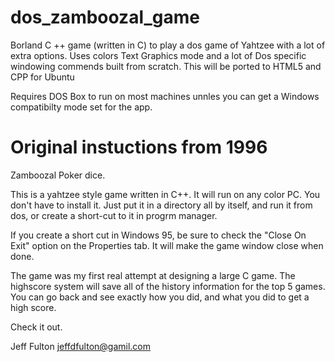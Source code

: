 # dos_zamboozal_game
Borland C ++ game (written in C) to play a dos game of Yahtzee with a lot of extra options. Uses colors Text Graphics mode and a lot of Dos specific windowing commends built from scratch.  This will be ported to HTML5 and CPP for Ubuntu

Requires DOS Box to run on most machines unnles you can get a Windows compatibilty mode set for the app. 

# Original instuctions from 1996 
Zamboozal Poker dice.

This is a yahtzee style game written in C++.  It will run on any color PC.
You don't have to install it.  Just put it in a directory all by itself,
and run it from dos, or create a short-cut to it in progrm manager.

If you create a short cut in Windows 95, be sure to check the
"Close On Exit" option on the Properties tab.  It will make the game
window close when done.

The game was my first real attempt at designing a large C game.
The highscore system will save all of the history information for the
top 5 games.  You can go back and see exactly how you did, and what you
did to get a high score.

Check it out.

Jeff Fulton
jeffdfulton@gamil.com
